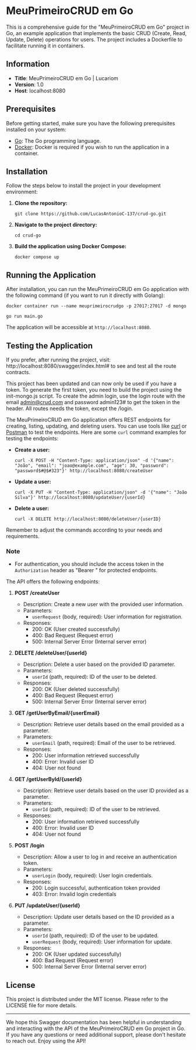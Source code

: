# MeuPrimeiroCRUD em Go

This is a comprehensive guide for the "MeuPrimeiroCRUD em Go" project in Go, an example application that implements the basic CRUD (Create, Read, Update, Delete) operations for users. The project includes a Dockerfile to facilitate running it in containers.

## Information

- **Title**: MeuPrimeiroCRUD em Go | Lucariom
- **Version**: 1.0
- **Host**: localhost:8080

## Prerequisites

Before getting started, make sure you have the following prerequisites installed on your system:

- [Go](https://golang.org/dl/): The Go programming language.
- [Docker](https://www.docker.com/get-started): Docker is required if you wish to run the application in a container.

## Installation

Follow the steps below to install the project in your development environment:

1. **Clone the repository:**

   ```
   git clone https://github.com/LucasAntonioC-137/crud-go.git
   ```

2. **Navigate to the project directory:**

   ```
   cd crud-go
   ```

3. **Build the application using Docker Compose:**

   ```
   docker compose up
   ```

## Running the Application

After installation, you can run the MeuPrimeiroCRUD em Go application with the following command (if you want to run it directly with Golang):

```
docker container run --name meuprimeirocrudgo -p 27017:27017 -d mongo

go run main.go
```

The application will be accessible at `http://localhost:8080`.

## Testing the Application

If you prefer, after running the project, visit: http://localhost:8080/swagger/index.html# to see and test all the route contracts.

This project has been updated and can now only be used if you have a token. To generate the first token, you need to build the project using the init-mongo.js script. To create the admin login, use the login route with the email admin@crud.com and password admin123# to get the token in the header. All routes needs the token, except the /login.

The MeuPrimeiroCRUD em Go application offers REST endpoints for creating, listing, updating, and deleting users. You can use tools like [curl](https://curl.se/) or [Postman](https://www.postman.com/) to test the endpoints. Here are some `curl` command examples for testing the endpoints:

- **Create a user:**

  ```
  curl -X POST -H "Content-Type: application/json" -d '{"name": "João", "email": "joao@example.com", "age": 30, "password": "password$#@$#323"}' http://localhost:8080/createUser
  ```

- **Update a user:**

  ```
  curl -X PUT -H "Content-Type: application/json" -d '{"name": "João Silva"}' http://localhost:8080/updateUser/{userId}
  ```

- **Delete a user:**

  ```
  curl -X DELETE http://localhost:8080/deleteUser/{userID}
  ```

Remember to adjust the commands according to your needs and requirements.

### Note

- For authentication, you should include the access token in the `Authorization` header as "Bearer <Insert access token here>" for protected endpoints.

The API offers the following endpoints:

1. **POST /createUser**
   - Description: Create a new user with the provided user information.
   - Parameters:
      - `userRequest` (body, required): User information for registration.
   - Responses:
      - 200: OK (User created successfully)
      - 400: Bad Request (Request error)
      - 500: Internal Server Error (Internal server error)

2. **DELETE /deleteUser/{userId}**
   - Description: Delete a user based on the provided ID parameter.
   - Parameters:
      - `userId` (path, required): ID of the user to be deleted.
   - Responses:
      - 200: OK (User deleted successfully)
      - 400: Bad Request (Request error)
      - 500: Internal Server Error (Internal server error)

3. **GET /getUserByEmail/{userEmail}**
   - Description: Retrieve user details based on the email provided as a parameter.
   - Parameters:
      - `userEmail` (path, required): Email of the user to be retrieved.
   - Responses:
      - 200: User information retrieved successfully
      - 400: Error: Invalid user ID
      - 404: User not found

4. **GET /getUserById/{userId}**
   - Description: Retrieve user details based on the user ID provided as a parameter.
   - Parameters:
      - `userId` (path, required): ID of the user to be retrieved.
   - Responses:
      - 200: User information retrieved successfully
      - 400: Error: Invalid user ID
      - 404: User not found

5. **POST /login**
   - Description: Allow a user to log in and receive an authentication token.
   - Parameters:
      - `userLogin` (body, required): User login credentials.
   - Responses:
      - 200: Login successful, authentication token provided
      - 403: Error: Invalid login credentials

6. **PUT /updateUser/{userId}**
   - Description: Update user details based on the ID provided as a parameter.
   - Parameters:
      - `userId` (path, required): ID of the user to be updated.
      - `userRequest` (body, required): User information for update.
   - Responses:
      - 200: OK (User updated successfully)
      - 400: Bad Request (Request error)
      - 500: Internal Server Error (Internal server error)

## License

This project is distributed under the MIT license. Please refer to the LICENSE file for more details.

---

We hope this Swagger documentation has been helpful in understanding and interacting with the API of the MeuPrimeiroCRUD em Go project in Go. If you have any questions or need additional support, please don't hesitate to reach out. Enjoy using the API!